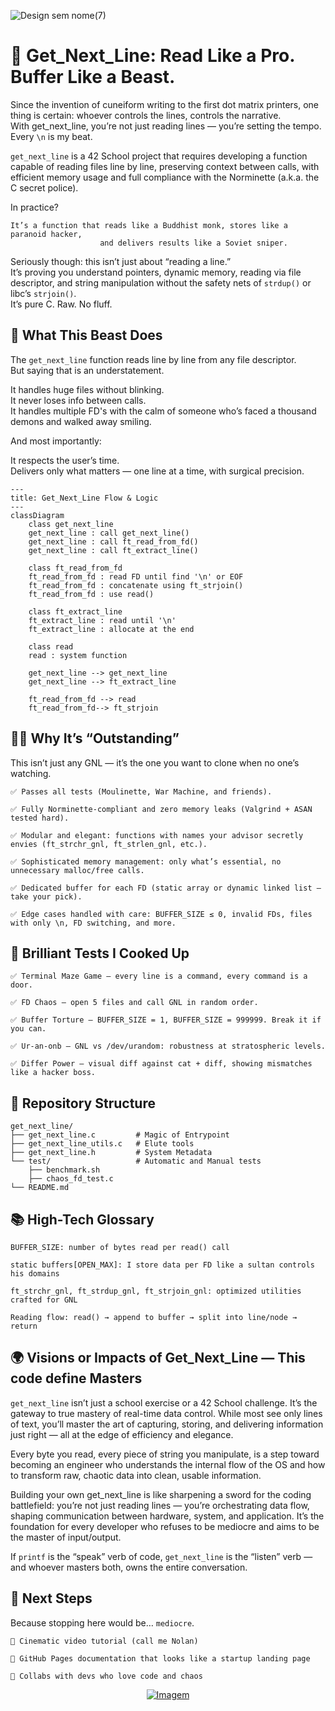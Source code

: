 ![Design sem nome(7)](https://github.com/user-attachments/assets/63b1c44d-8c08-486d-b511-c283bb99d249)

# 🧵 Get_Next_Line: Read Like a Pro. Buffer Like a Beast.

Since the invention of cuneiform writing to the first dot matrix printers, one thing is certain: whoever controls the lines, controls the narrative.  
With get_next_line, you’re not just reading lines — you’re setting the tempo. Every `\n` is my beat.

`get_next_line` is a 42 School project that requires developing a function capable of reading files line by line, preserving context between calls, with efficient memory usage and full compliance with the Norminette (a.k.a. the C secret police).

In practice?

    It’s a function that reads like a Buddhist monk, stores like a paranoid hacker,  
                        and delivers results like a Soviet sniper.

Seriously though: this isn’t just about “reading a line.”  
It’s proving you understand pointers, dynamic memory, reading via file descriptor, and string manipulation without the safety nets of `strdup()` or libc’s `strjoin()`.  
It’s pure C. Raw. No fluff.

## 🧠 What This Beast Does

The `get_next_line` function reads line by line from any file descriptor.  
But saying that is an understatement.

It handles huge files without blinking.  
It never loses info between calls.  
It handles multiple FD's with the calm of someone who’s faced a thousand demons and walked away smiling.

And most importantly:

It respects the user’s time.  
Delivers only what matters — one line at a time, with surgical precision.



```mermaid
---
title: Get_Next_Line Flow & Logic
---
classDiagram
    class get_next_line
    get_next_line : call get_next_line()
    get_next_line : call ft_read_from_fd()
    get_next_line : call ft_extract_line()

    class ft_read_from_fd
    ft_read_from_fd : read FD until find '\n' or EOF
    ft_read_from_fd : concatenate using ft_strjoin()
    ft_read_from_fd : use read()

    class ft_extract_line
    ft_extract_line : read until '\n'
    ft_extract_line : allocate at the end

    class read
    read : system function

    get_next_line --> get_next_line
    get_next_line --> ft_extract_line

    ft_read_from_fd --> read
    ft_read_from_fd--> ft_strjoin

```

## 🕵️‍♂️ Why It’s “Outstanding”

This isn’t just any GNL — it’s the one you want to clone when no one’s watching.

    ✅ Passes all tests (Moulinette, War Machine, and friends).

    ✅ Fully Norminette-compliant and zero memory leaks (Valgrind + ASAN tested hard).

    ✅ Modular and elegant: functions with names your advisor secretly envies (ft_strchr_gnl, ft_strlen_gnl, etc.).

    ✅ Sophisticated memory management: only what’s essential, no unnecessary malloc/free calls.

    ✅ Dedicated buffer for each FD (static array or dynamic linked list — take your pick).

    ✅ Edge cases handled with care: BUFFER_SIZE ≤ 0, invalid FDs, files with only \n, FD switching, and more.

## 🧪 Brilliant Tests I Cooked Up

    ✅ Terminal Maze Game — every line is a command, every command is a door.

    ✅ FD Chaos — open 5 files and call GNL in random order.

    ✅ Buffer Torture — BUFFER_SIZE = 1, BUFFER_SIZE = 999999. Break it if you can.

    ✅ Ur-an-onb — GNL vs /dev/urandom: robustness at stratospheric levels.

    ✅ Differ Power — visual diff against cat + diff, showing mismatches like a hacker boss.

## 📝 Repository Structure

    get_next_line/
    ├── get_next_line.c         # Magic of Entrypoint
    ├── get_next_line_utils.c   # Elute tools
    ├── get_next_line.h         # System Metadata
    └── test/                   # Automatic and Manual tests
        ├── benchmark.sh
        ├── chaos_fd_test.c
    └── README.md

## 📚 High-Tech Glossary

    BUFFER_SIZE: number of bytes read per read() call

    static buffers[OPEN_MAX]: I store data per FD like a sultan controls his domains

    ft_strchr_gnl, ft_strdup_gnl, ft_strjoin_gnl: optimized utilities crafted for GNL

    Reading flow: read() → append to buffer → split into line/node → return
    
## 🌍 Visions or Impacts of Get_Next_Line — This code define Masters

`get_next_line` isn’t just a school exercise or a 42 School challenge. It’s the gateway to true mastery of real-time data control. While most see only lines of text, you’ll master the art of capturing, storing, and delivering information just right — all at the edge of efficiency and elegance.

Every byte you read, every piece of string you manipulate, is a step toward becoming an engineer who understands the internal flow of the OS and how to transform raw, chaotic data into clean, usable information.

Building your own get_next_line is like sharpening a sword for the coding battlefield: you’re not just reading lines — you’re orchestrating data flow, shaping communication between hardware, system, and application. It’s the foundation for every developer who refuses to be mediocre and aims to be the master of input/output.

If `printf` is the “speak” verb of code, `get_next_line` is the “listen” verb — and whoever masters both, owns the entire conversation.

## 🎯 Next Steps

Because stopping here would be… `mediocre`.

    🎥 Cinematic video tutorial (call me Nolan)

    📄 GitHub Pages documentation that looks like a startup landing page

    🤝 Collabs with devs who love code and chaos

<p align="center">
  <a href="https://github.com/allancrabelo" target="_blank" rel="noopener noreferrer">
    <img src="https://github.com/user-attachments/assets/2209596f-8fd3-4ab3-8d39-0c53a02a30c0" alt="Imagem" />
  </a>
</p>

